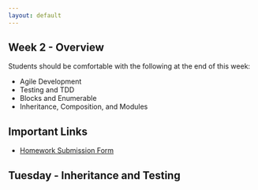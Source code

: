 ```yaml
---
layout: default
---
```


## Week 2 - Overview

Students should be comfortable with the following at the end of this week:

* Agile Development
* Testing and TDD
* Blocks and Enumerable
* Inheritance, Composition, and Modules


## Important Links

* [Homework Submission Form](http://goo.gl/forms/2Gki2xhdO6)


## Tuesday - Inheritance and Testing

<!--

**Problem of the Day:** [Vehicle Inheritance](https://github.com/masonfmatthews/rails_assignments/tree/master/exercises/vehicle_inheritance)

* Random Items
  * `attr_reader`, `attr_accessor`
  * Splat operator (`*`)
  * predicate methods `?`
  * Mac spaces
  * Reminder: What does `puts` return?
  * What does an `=` call return?
  * Exclusive OR (`^`)
* Inheritance
  * Exploration: Start with Float object.  Explore superclasses and classes.
  * Begin in-class work on Vehicle exercise.
* Exceptions
  * Review how the exception problem was solved over the weekend.
  * Explore inheritance tree for exceptions
  * Example code: divide by zero in a method
  * Catching exceptions (`begin ... rescue ... end`)
  * Raising exceptions yourself
  * Inventing exception classes
* Gems
  * `gem list`
  * `gem install`
* Testing
  * Show tests for the Vehicle class. Use code already built.
  * Build out "12 Days of Christmas" for its test suite.
  * Sliming
* Git
  * Reason: Sharing code with others
  * `git clone`
  * `.gitignore` files
  * Forking
  * GitHub collaborators
  * `git pull`

#### Lecture Notes/Links

* [Class Video](http://youtu.be/iU10DSFwhnw)
* Extra inheritance exercise: [National Expressions](https://github.com/masonfmatthews/rails_assignments/tree/master/unused/exercises/national_expressions)

#### Evening Reading

* [Pro Git Ch. 2.5](http://git-scm.com/book/en/v2/Git-Basics-Working-with-Remotes)

#### Assignment - IN PAIRS

Begin [Battleship](https://github.com/tiyd-rails-2015-08/battleship).  Get tests 01-18 to pass.


## Wednesday - Modules and Composition

* Human Learning: Feedback Cycles and Agile Development
  * ON BOARD: Iteration
  * DIAGRAM: Feedback cycles of escalating size.
  * ON BOARD: Feedback loops:
    * Project post-mordems
    * Iteration retrospectives
    * Frequent client meetings
    * Daily standups
    * Run code and tests often, ideally after every change.
    * Pair programming
* Random topics
  * You can return objects when true/false is expected (e.g. `ship.fire_at(x, y)`)
  * Ternary operator (e.g. `object.is_true? ? "Yes" : "No" `)
  * Class variables - DON'T
* OO: `public` vs `private`
  * Example: Daisy is a Builder.  She has many steps she takes to build a house.
  * We don't want to micromanage her and tell her HOW to build the house; we just want to tell her to build it and let her figure out the details.
  * Tell, don't ask
* Inheritance - is-a

**Problem of the Day 1:** [Vehicle Modules](https://github.com/masonfmatthews/rails_assignments/tree/master/exercises/vehicle_modules)

* Modules - acts-like-a/has-a-role
  * Also, use of modules for namespacing
  * Example: IronYard module with Instructor and Student classes.  Iron Yard students don't sleep, but a Student outside the module does.
  * Example: Bass.
    * Make two classes with the same name.  One for the fish and one for the instrument.
    * Each should have a `maximum_length` method, but they should return different things
    * You should also be able to call `Fish::PHYLUM` and get back `"Chordata"`

**Problem of the Day 2:** [Vehicle Composition](https://github.com/masonfmatthews/rails_assignments/tree/master/exercises/vehicle_composition)

* Composition - has-a
  * Sometimes you don't want the class itself know how to do everything that is asked of it.  Instead, you want the class to be able to ask its components to answer questions for it.

#### Lecture Notes/Links

* [Class Video]()

#### Evening Reading

* [Article on Pair Programming Styles](http://articles.coreyhaines.com/posts/thoughts-on-pair-programming/)

#### Assignment - IN PAIRS

Continue [Battleship](https://github.com/tiyd-rails-2015-08/battleship).  Get tests 19-31 to pass.


## Thursday - Regex, Enumerable, and Blocks

**Problem of the Day:** [Find Names](https://github.com/masonfmatthews/rails_assignments/tree/master/exercises/find_names)

* Human Learning
  * ON BOARD: Try to solve a problem before being taught how to do it.
* Debugging
  * Read the error messages
  * Squint and think hard
  * `puts` statements
  * `byebug`
* Random topics
  * Show how easy refactoring is with good tests.  Move arrays out to methods.
  * Don't overdo it on instance variables
  * Keyword arguments
  * Monkey Patching: Change a string to add `.to_pig_latin`
  * Calling private methods with `.send()`
  * Arrays as stacks and queues (`.push(thing)`, `.pop`, `.unshift(thing)`, `.shift`)
* Regex
  * [XKCD on Regular Expressions](https://xkcd.com/1171/)
  * Example: Does a string store a number?
  * `\d`
  * `*`, `+`
  * `\A`, `\z` OR `^`, `$`
  * Example: Does a string store an IP address?
  * `()`
  * `[]`
  * `|`
  * `{1, 3}`
  * Literals
  * Example: Does a string contain a person's name?
  * `\w`
  * `\s`
  * `\W`, `\D`, `\S`
  * Example: Does a string contain a phone number?
  * `?`
  * In your spare time: how about email addresses?
* Using regex in Ruby
  * `.match`
  * `.scan`, `.sub`, `.gsub`
* Enumerable
  * `.each`
  * `.each_with_index`
  * `.map`
  * `.select` / `.reject`
  * `.all?` / `.any?`
  * `.reduce`
* Inline blocks (e.g. `array.map {|a| a.class}` instead of `do ... end`)

#### Lecture Notes/Links

* [Class Video]()
* [Regular Expression Testing Site](http://www.rubular.com)
* [RegexOne - a great regex tutorial](http://regexone.com/)
* [Extreme Regex Tips for Ruby](http://idiosyncratic-ruby.com/11-regular-extremism.html)

#### Evening Reading

* [Blocks and Procs](http://www.reactive.io/tips/2008/12/21/understanding-ruby-blocks-procs-and-lambdas/) - Only required down through "Procedures, AKA, Procs."  Read "Lambdas" and beyond if you dare.


#### Assignment - IN PAIRS

Complete [Battleship](https://github.com/tiyd-rails-2015-08/battleship).  Get all tests to pass.


## Friday - Test-Driven Development

**Problem of the Day:** [OddArray](https://github.com/masonfmatthews/rails_assignments/tree/master/exercises/odd_array_with_tdd)

* Agile
  * ON BOARD: Estimating is hard.
* Blocks/Procs/Lambdas/Methods
  * Methods as objects
    * `m = method(:my_method)`
    * `m.call`
  * Blocks
    * Code snippets that we pass to things like `.each` or `.map`
    * Passed in to a method using `{}` or `do ... end`
    * `yield` to a block inside a method
  * Procs
    * Crystalized blocks
    * `p = Proc.new {...block_stuff...}`
    * Passed in to a method using `method(&p)`
    * Called from within the method with `parameter.call`
  * Lambdas
    * Procs with their own scope on the call stack
    * `return` is limited to returning from just the lambda, not the method calling the lambda.
* TDD
  * Four steps:
    * Write a test which tests one (isolated) new behavior
    * Make sure your new test fails
    * Write code to make your test pass
    * Refactor while keeping all tests passing
  * Run through example TDD with ye olde [Albums and Artists](https://github.com/masonfmatthews/rails_assignments/tree/master/exercises/albums_and_artists).
  * `assert_in_delta`
* Human Learning: Estimating is hard.

#### Lecture Notes/Links

* [Class Video]()

### Evening Reading

* [Estimating Games](w2-4/estimating_games.pdf)

## Weekend Assignment

[Employee Reviews](https://github.com/tiyd-rails-2015-08/employee_reviews)


-->
